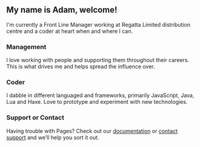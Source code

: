 ## My name is Adam, welcome!

I'm currently a Front Line Manager working at Regatta Limited distribution centre and a coder at heart when and where I can.

### Management

I love working with people and supporting them throughout their careers. This is what drives me and helps spread the influence over.

### Coder

I dabble in different languaged and frameworks, primarily JavaScript, Java, Lua and Haxe. Love to prototype and experiment with new technologies.

### Support or Contact

Having trouble with Pages? Check out our [documentation](https://help.github.com/categories/github-pages-basics/) or [contact support](https://github.com/contact) and we’ll help you sort it out.
